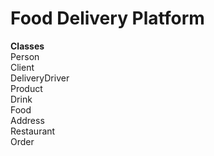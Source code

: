 # Food Delivery Platform

**Classes**
<br/>
Person <br/>
Client <br/>
DeliveryDriver <br/>
Product </br>
Drink <br/>
Food <br/>
Address <br/>
Restaurant <br/>
Order <br/>
